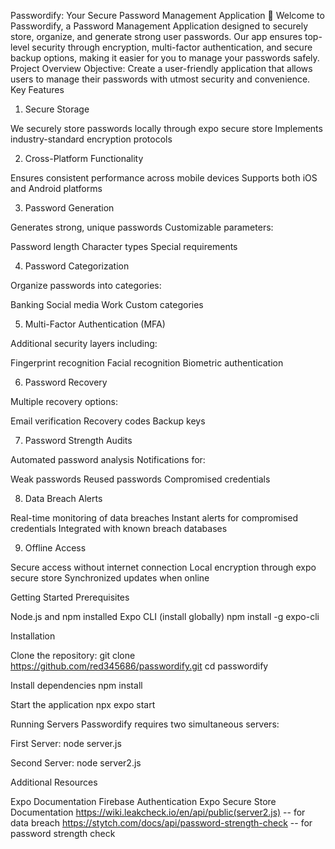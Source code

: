 Passwordify: Your Secure Password Management Application 👋
Welcome to Passwordify, a Password Management Application designed to securely store, organize, and generate strong user passwords. Our app ensures top-level security through encryption, multi-factor authentication, and secure backup options, making it easier for you to manage your passwords safely.
Project Overview
Objective:
Create a user-friendly application that allows users to manage their passwords with utmost security and convenience.
Key Features
1. Secure Storage

We securely store passwords locally through expo secure store
Implements industry-standard encryption protocols

2. Cross-Platform Functionality

Ensures consistent performance across mobile devices
Supports both iOS and Android platforms

3. Password Generation

Generates strong, unique passwords
Customizable parameters:

Password length
Character types
Special requirements



4. Password Categorization

Organize passwords into categories:

Banking
Social media
Work
Custom categories



5. Multi-Factor Authentication (MFA)

Additional security layers including:

Fingerprint recognition
Facial recognition
Biometric authentication



6. Password Recovery

Multiple recovery options:

Email verification
Recovery codes
Backup keys



7. Password Strength Audits

Automated password analysis
Notifications for:

Weak passwords
Reused passwords
Compromised credentials



8. Data Breach Alerts

Real-time monitoring of data breaches
Instant alerts for compromised credentials
Integrated with known breach databases

9. Offline Access

Secure access without internet connection
Local encryption through expo secure store
Synchronized updates when online

Getting Started
Prerequisites

Node.js and npm installed
Expo CLI (install globally)
npm install -g expo-cli

Installation

Clone the repository:
git clone https://github.com/red345686/passwordify.git
cd passwordify

Install dependencies
npm install

Start the application
npx expo start


Running Servers
Passwordify requires two simultaneous servers:

First Server:
node server.js

Second Server:
node server2.js


Additional Resources

Expo Documentation
Firebase Authentication
Expo Secure Store Documentation
https://wiki.leakcheck.io/en/api/public(server2.js) -- for data breach
https://stytch.com/docs/api/password-strength-check -- for password strength check 

